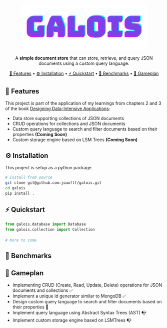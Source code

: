 <div align="center">
    <img alt="Galois Logo" src="./assets/galois.png" alt="Logo" width="400">
    
A **simple document store** that can store, retrieve, and query JSON documents using a custom query language.

[🎯 Features](#-features) •
[⚙️ Installation](#️-installation) •
[⚡️ Quickstart](#️-quickstart) •
[🤖 Benchmarks](#-benchmarks) •
[🏈 Gameplan](#-gameplan)


</div>

## 🎯 Features

This project is part of the application of my learnings from chapters 2 and 3 of the  book [Designing Data-Intensive Applications](https://www.oreilly.com/library/view/designing-data-intensive-applications/9781491903063/):

* Data store supporting collections of JSON documents
* CRUD operations for collections and JSON documents
* Custom query language to search and filter documents based on their properties **(Coming Soon)**
* Custom storage engine based on LSM Trees **(Coming Soon)**

## ⚙️ Installation

This project is setup as a python package.
```bash
# install from source
git clone git@github.com:joaoflf/galois.git
cd galois 
pip install .
```

## ⚡️ Quickstart

```python
from galois.database import Database
from galois.collection import Collection

# more to come
```

## 🤖 Benchmarks

## 🏈 Gameplan

* Implementing CRUD (Create, Read, Update, Delete) operations for JSON documents and collections ✅
* Implement a unique id generator similar to MongoDB ✅
* Design custom query language to search and filter documents based on their properties 🔄 
* Implement query language using Abstract Syntax Trees (AST) 📭
* Implement custom storage engine based on LSMTrees 📭

